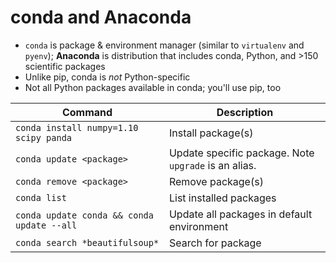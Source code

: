 # conda and Anaconda

* `conda` is package & environment manager (similar to `virtualenv` and `pyenv`); **Anaconda** is distribution that includes conda, Python, and >150 scientific packages
* Unlike pip, conda is *not* Python-specific
* Not all Python packages available in conda; you'll use pip, too

| Command | Description |
| ------- | ----------- |
| `conda install numpy=1.10 scipy panda` | Install package(s) |
| `conda update <package>` | Update specific package. Note `upgrade` is an alias. |
| `conda remove <package>` | Remove package(s) |
| `conda list` | List installed packages |
| `conda update conda && conda update --all` | Update all packages in default environment |
| `conda search *beautifulsoup*` | Search for package |
